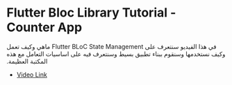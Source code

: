 # Flutter Bloc Library Tutorial - Counter App 

<span dir="rtl" align="right">
في هذا الفيديو سنتعرف على Flutter BLoC State Management ماهي وكيف تعمل وكيف نستخدمها وسنقوم ببناء تطبيق بسيط وسنتعرف فيه على اساسيات التعامل مع هذه المكتبة العظيمة.
</span>
<br/>



* [Video Link](https://youtu.be/MjxSYFqqvq0)

